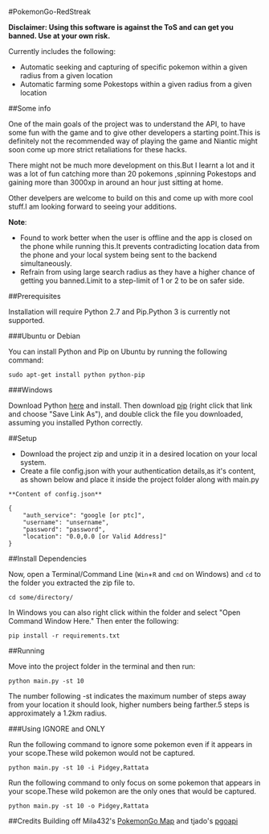 #PokemonGo-RedStreak

<b>Disclaimer: Using this software is against the ToS and can get you banned. Use at your own risk.</b>

Currently includes the following:
- Automatic seeking and capturing of specific pokemon within a given radius from a given location
- Automatic farming some Pokestops within a given radius from a given location

##Some info

One of the main goals of the project was to understand the API, to have some fun with the game and to give other developers a starting point.This is definitely not the recommended way of playing the game and Niantic might soon come up more strict retaliations for these hacks.

There might not be much more development on this.But I learnt a lot and it was a lot of fun catching more than 20 pokemons ,spinning Pokestops and gaining more than 3000xp in around an hour just sitting at home.

Other develpers are welcome to build on this and come up with more cool stuff.I am looking forward to seeing your additions.

**Note**: 
- Found to work better when the user is offline and the app is closed on the phone while running this.It prevents contradicting location data from the phone and your local system being sent to the backend simultaneously.
- Refrain from using large search radius as they have a higher chance of getting you banned.Limit to a step-limit of 1 or 2 to be on safer side.

##Prerequisites

Installation will require Python 2.7 and Pip.Python 3 is currently not supported.

###Ubuntu or Debian

You can install Python and Pip on Ubuntu by running the following command:
```
sudo apt-get install python python-pip
```

###Windows

Download Python [here](https://www.python.org/ftp/python/2.7.12/python-2.7.12.amd64.msi) and install. Then download [pip](https://bootstrap.pypa.io/get-pip.py) (right click that link and choose "Save Link As"), and double click the file you downloaded, assuming you installed Python correctly.

##Setup
- Download the project zip and unzip it in a desired location on your local system.
- Create a file config.json with your authentication details,as it's content, as shown below and place it inside the project folder along with main.py
```
**Content of config.json**

{
    "auth_service": "google [or ptc]",
    "username": "unsername",
    "password": "password",
    "location": "0.0,0.0 [or Valid Address]"
}
```
##Install Dependencies

Now, open a Terminal/Command Line (```Win```+```R``` and ```cmd``` on Windows) and ```cd``` to the folder you extracted the zip file to.
```
cd some/directory/
```
In Windows you can also right click within the folder and select "Open Command Window Here."
Then enter the following:
```
pip install -r requirements.txt
```

##Running

Move into the project folder in the terminal and then run:
```
python main.py -st 10
```
The number following -st indicates the maximum number of steps away from your location it should look, higher numbers being farther.5 steps is approximately a 1.2km radius.

###Using IGNORE and ONLY

Run the following command to ignore some pokemon even if it appears in your scope.These wild pokemon would not be captured.

```
python main.py -st 10 -i Pidgey,Rattata
```

Run the following command to only focus on some pokemon that appears in your scope.These wild pokemon are the only ones that would be captured.

```
python main.py -st 10 -o Pidgey,Rattata
```

##Credits
Building off Mila432's [PokemonGo Map](https://github.com/Mila432/Pokemon_Go_API) and tjado's [pgoapi](https://github.com/tejado/pgoapi)




